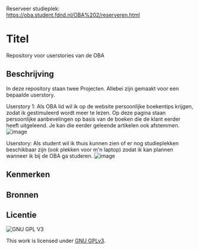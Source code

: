 Reserveer studieplek: https://oba.student.fdnd.nl/OBA%202/reserveren.html

# Titel
Repository voor userstories van de OBA

## Beschrijving
In deze repository staan twee Projecten. Allebei zijn gemaakt voor een bepaalde userstory.

Userstory 1: Als OBA lid wil ik op de website persoonlijke boekentips krijgen, zodat ik gestimuleerd wordt meer te lezen.
Op deze pagina staan persoonlijke aanbevelingen op basis van de boeken die de klant eerder heeft uitgeleend. Je kan die eerder geleende artikelen ook afstemmen.
![image](https://user-images.githubusercontent.com/112861148/199931704-cb3bcc12-2d99-49a7-a1aa-f9219e9c509d.png)

Userstory: Als student wil ik thuis kunnen zien of er nog studieplekken beschikbaar zijn (ook plekken voor m'n laptop) zodat ik kan plannen wanneer ik bij de OBA ga studeren.
![image](https://user-images.githubusercontent.com/112861148/199933989-dc0167cd-693a-45f5-ab08-0f7ff71e4e6a.png)



<!-- In de Beschrijving staat hoe je project er uit ziet, hoe het werkt en wat je er mee kan. -->
<!-- Voeg een mooie poster visual toe 📸 -->
<!-- Voeg een link toe naar Github Pages 🌐-->

## Kenmerken
<!-- Bij Kenmerken staat welke technieken zijn gebruikt en hoe. Wat is de HTML structuur? Wat zijn de belangrijkste dingen in CSS? Wat is er met Javascript gedaan en hoe? Misschien heb je een framwork of library gebruikt? -->



## Bronnen

## Licentie

![GNU GPL V3](https://www.gnu.org/graphics/gplv3-127x51.png)

This work is licensed under [GNU GPLv3](./LICENSE).
